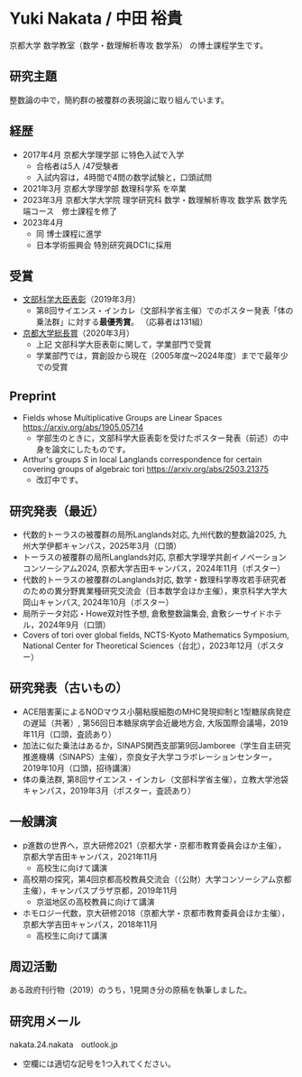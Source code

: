 # Yuki Nakata / 中田 裕貴
京都大学 数学教室（数学・数理解析専攻 数学系） の博士課程学生です。
## 研究主題
整数論の中で，簡約群の被覆群の表現論に取り組んでいます。
## 経歴
- 2017年4月 京都大学理学部 に特色入試で入学
  - 合格者は5人 /47受験者
  - 入試内容は，4時間で4問の数学試験と，口頭試問
- 2021年3月 京都大学理学部 数理科学系 を卒業
- 2023年3月 京都大学大学院 理学研究科 数学・数理解析専攻 数学系 数学先端コース　修士課程を修了
- 2023年4月
  - 同 博士課程に進学
  - 日本学術振興会 特別研究員DC1に採用
## 受賞
- [文部科学大臣表彰](https://sci.kyoto-u.ac.jp/ja/news/detail_1066)（2019年3月）
  - 第8回サイエンス・インカレ（文部科学省主催）でのポスター発表「体の乗法群」に対する**最優秀賞**。
    （応募者は131組）
- [京都大学総長賞](https://www.kyoto-u.ac.jp/ja/education-campus/Recognition/presidents/ceremony)（2020年3月）
  - 上記 文部科学大臣表彰に関して，学業部門で受賞
  - 学業部門では，賞創設から現在（2005年度～2024年度）までで最年少での受賞
## Preprint
- Fields whose Multiplicative Groups are Linear Spaces
  https://arxiv.org/abs/1905.05714
  - 学部生のときに，文部科学大臣表彰を受けたポスター発表（前述）の中身を論文にしたものです。
- Arthur's groups $S$ in local Langlands correspondence for certain covering groups of algebraic tori
  https://arxiv.org/abs/2503.21375
  - 改訂中です。
## 研究発表（最近）
- 代数的トーラスの被覆群の局所Langlands対応, 九州代数的整数論2025, 九州大学伊都キャンパス，2025年3月（口頭）
- トーラスの被覆群の局所Langlands対応, 京都大学理学共創イノベーションコンソーシアム2024, 京都大学吉田キャンパス，2024年11月（ポスター）
- 代数的トーラスの被覆群のLanglands対応, 数学・数理科学専攻若手研究者のための異分野異業種研究交流会（日本数学会ほか主催），東京科学大学大岡山キャンパス, 2024年10月（ポスター）
- 局所テータ対応・Howe双対性予想, 倉敷整数論集会, 倉敷シーサイドホテル，2024年9月（口頭）
- Covers of tori over global fields, NCTS-Kyoto Mathematics Symposium, National Center for Theoretical Sciences（台北），2023年12月（ポスター）
## 研究発表（古いもの）
- ACE阻害薬によるNODマウス小腸粘膜細胞のMHC発現抑制と1型糖尿病発症の遅延（共著）, 第56回日本糖尿病学会近畿地方会, 大阪国際会議場，2019年11月（口頭，査読あり）
- 加法に似た乗法はあるか，SINAPS関西支部第9回Jamboree（学生自主研究推進機構（SINAPS）主催），奈良女子大学コラボレーションセンター，2019年10月（口頭，招待講演）
- 体の乗法群, 第8回サイエンス・インカレ（文部科学省主催），立教大学池袋キャンパス，2019年3月（ポスター，査読あり）
## 一般講演
- p進数の世界へ，京大研修2021（京都大学・京都市教育委員会ほか主催），京都大学吉田キャンパス，2021年11月
  - 高校生に向けて講演
- 高校期の探究，第4回京都高校教員交流会（（公財）大学コンソーシアム京都主催），キャンパスプラザ京都，2019年11月
  - 京滋地区の高校教員に向けて講演
- ホモロジー代数，京大研修2018（京都大学・京都市教育委員会ほか主催），京都大学吉田キャンパス，2018年11月
  - 高校生に向けて講演
## 周辺活動
ある政府刊行物（2019）のうち，1見開き分の原稿を執筆しました。
## 研究用メール
nakata.24.nakata　outlook.jp
- 空欄には適切な記号を1つ入れてください。
<!---
NakataNak/NakataNak is a ✨ special ✨ repository because its `README.md` (this file) appears on your GitHub profile.
You can click the Preview link to take a look at your changes.
--->
